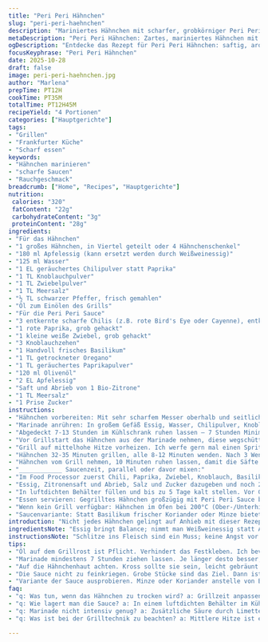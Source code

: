 ```yaml
---
title: "Peri Peri Hähnchen"
slug: "peri-peri-haehnchen"
description: "Mariniertes Hähnchen mit scharfer, grobkörniger Peri Peri Sauce. Die Fleischstücke werden längere Zeit in einer Essig- und Gewürzmischung eingelegt, bis sie weich und aromatisch sind. Anschließend auf Grill mittlerer Hitze gegrillt, bis sie saftig und mit rauchiger Kruste perfekt durchgezogen sind. Die Sauce aus Chili, Paprika, Kräutern und geriebener Zitronenschale gibt dem Gericht eine fruchtig-scharfe Note. Ideal für spontane Grillfeste, aber auch als Ofengericht geeignet. Das Rezept verlangt keine ausgefallenen Zutaten, ersetzt Paprika mit geräuchertem Chilipulver, um mehr Tiefe zu erzielen. Zwischen den Grillphasen auf angesengte Stellen achten, um Bitterkeit zu vermeiden."
metaDescription: "Peri Peri Hähnchen: Zartes, mariniertes Hähnchen mit scharfer Sauce. Perfekt für Grillfeste oder als Ofengericht, mit intensiven Aromen."
ogDescription: "Entdecke das Rezept für Peri Peri Hähnchen: saftig, aromatisch und ideal für Grillabende oder als Ofenvariante, ganz einfach selbst zuzubereiten."
focusKeyphrase: "Peri Peri Hähnchen"
date: 2025-10-28
draft: false
image: peri-peri-haehnchen.jpg
author: "Marlena"
prepTime: PT12H
cookTime: PT35M
totalTime: PT12H45M
recipeYield: "4 Portionen"
categories: ["Hauptgerichte"]
tags:
- "Grillen"
- "Frankfurter Küche"
- "Scharf essen"
keywords:
- "Hähnchen marinieren"
- "scharfe Saucen"
- "Rauchgeschmack"
breadcrumb: ["Home", "Recipes", "Hauptgerichte"]
nutrition: 
 calories: "320"
 fatContent: "22g"
 carbohydrateContent: "3g"
 proteinContent: "28g"
ingredients:
- "Für das Hähnchen"
- "1 großes Hähnchen, in Viertel geteilt oder 4 Hähnchenschenkel"
- "180 ml Apfelessig (kann ersetzt werden durch Weißweinessig)"
- "125 ml Wasser"
- "1 EL geräuchertes Chilipulver statt Paprika"
- "1 TL Knoblauchpulver"
- "1 TL Zwiebelpulver"
- "1 TL Meersalz"
- "½ TL schwarzer Pfeffer, frisch gemahlen"
- "Öl zum Einölen des Grills"
- "Für die Peri Peri Sauce"
- "3 entkernte scharfe Chilis (z.B. rote Bird's Eye oder Cayenne), entkernt"
- "1 rote Paprika, grob gehackt"
- "1 kleine weiße Zwiebel, grob gehackt"
- "3 Knoblauchzehen"
- "1 Handvoll frisches Basilikum"
- "1 TL getrockneter Oregano"
- "1 TL geräuchertes Paprikapulver"
- "120 ml Olivenöl"
- "2 EL Apfelessig"
- "Saft und Abrieb von 1 Bio-Zitrone"
- "1 TL Meersalz"
- "1 Prise Zucker"
instructions:
- "Hähnchen vorbereiten: Mit sehr scharfem Messer oberhalb und seitlich der Fleischstücke mehrere 1,5 cm tiefe Schlitze einschneiden. So zieht die Marinade besser ein; probiert, ob die Schlitze tief genug sind, sonst zieht es nicht richtig."
- "Marinade anrühren: In großem Gefäß Essig, Wasser, Chilipulver, Knoblauch- und Zwiebelpulver, Salz und Pfeffer grob vermischen. Für intensivere Säure probiere ich manchmal zusätzlich 1 EL Limettensaft. Hähnchen hineingeben und sorgfältig wenden; jedes Stück muss gut bedeckt sein."
- "Abgedeckt 7-13 Stunden im Kühlschrank ruhen lassen – 7 Stunden Minimum, länger macht den Geschmack viel kräftiger. Manchmal lasse ich es bis zu 14 Stunden, aber nicht mehr wegen der Textur. Je länger, desto zarter, aber Vorsicht: zu nass wird das Fleisch matschig."
- "Vor Grillstart das Hähnchen aus der Marinade nehmen, diese wegschütten. Öliger Grillrost ist Pflicht, sonst stickt das Fleisch fest – mit neutralem Öl großzügig einpinseln."
- "Grill auf mittelhohe Hitze vorheizen. Ich werfe gern mal einen Spritzer Wasser auf den Rost, um auf die richtige Temperatur zu testen – zischen muss klar, nicht starr."
- "Hähnchen 32-35 Minuten grillen, alle 8-12 Minuten wenden. Nach 3 Wendungen auf Innentemperatur prüfen. Ideal sind 74°C innen, also nicht unbedingt immer stur Zeit messen, sondern mit Thermometer oder Fleischfingertechnik prüfen. Haut muss kross und leicht gebräunt sein. Vermeidet verbrannte Stellen – ruiniert das Aroma schnell."
- "Hähnchen vom Grill nehmen, 10 Minuten ruhen lassen, damit die Säfte sich setzen. Sonst austrocknet es sehr schnell."
- "____________ Saucenzeit, parallel oder davor mixen:"
- "Im Food Processor zuerst Chili, Paprika, Zwiebel, Knoblauch, Basilikum, Oregano, Paprika und Öl grob zu einer stückigen Paste pulsieren – nicht zu lange, ich mag die Stückchen noch deutlich erkennen. Passt auf, dass nicht alles zu fein wird, sonst verliert die Sauce ihren rustikalen Charakter."
- "Essig, Zitronensaft und Abrieb, Salz und Zucker dazugeben und noch 2-3 Mal pulsieren – grob vermischen, es darf durchaus noch Textur haben."
- "In luftdichten Behälter füllen und bis zu 5 Tage kalt stellen. Vor Gebrauch nochmal umrühren, so verschieben sich die Aromen."
- "Essen servieren: Gegrilltes Hähnchen großzügig mit Peri Peri Sauce bestreichen, frische Petersilie darüber, gerne Limettenschnitze dazu für extra Frische. Ein Spritzer Limette hebt alles nochmal an."
- "Wenn kein Grill verfügbar: Hähnchen im Ofen bei 200°C (Ober-/Unterhitze) auf Backrost mit Tropfschale, ca. 40 Minuten, bis Haut knusprig. Für Grillaroma etwas Rauchsalz oder Räucherchips im Backofen verwenden."
- "Saucenvariante: Statt Basilikum frischer Koriander oder Minze bietet überraschende Geschmacksakzente. Mein Tipp: experimentieren mit Kräutern, um immer neue spannende Nuancen zu finden."
introduction: "Nicht jedes Hähnchen gelingt auf Anhieb mit dieser Rezeptur. Jahrzehntelang getestet – ich weiß,: die Säurebalancen im Marinadeprozess sind entscheidend; weniger Sauer macht das Fleisch trocken, zu viel Säure lässt es schmierig werden. Die Peri Peri Sauce kitzelt die Geschmacksknospen wach; nicht cremig, eher rau und stückig – das erfordert Geduld beim Pulsieren und das richtige Timing bei der Zugabe der flüssigen Zutaten. Wichtig: Zeit geben, nicht überstürzen. Oft lausche ich auf die Geräusche des Grills, sehe die Farbe der Haut und fühle den Widerstand des Fleisches, um den besten Zeitpunkt zum Wenden und Herausnehmen einzuschätzen. Kein Rezept ersetzt Erfahrung, geschweige denn ein rustikaler Grillabend."
ingredientsNote: "Essig bringt Balance; nimmt man Weißweinessig statt Apfelessig, wird die Säure ein bisschen schärfer, aber auch frischer. Geräuchertes Chilipulver statt Paprika kultiviert die Rauchnote, spendet Tiefe. Knoblauch- und Zwiebelpulver gut dosieren – zu viel wird streng, zu wenig fad. Für die Grillsaison klappt auch frische Knoblauchzehe, die ich dann in die Sauce gebe. Statt Olivenöl ist Sonnenblumenöl auch möglich, bringt aber weniger Aroma. Chilis immer entkernen, sonst zerstört man den milden Hintergrund und riskiert bei Gästen Tränen. Zitronenzesten vor allem bio – sonst bitter durch Wachsschichten. Zucker fängt die Säure und Schärfe ab, ohne süß zu wirken – unverzichtbar für die Harmonie. Basilikum lässt sich super durch Koriander ersetzen, falls keine italienische Noten gewünscht. Geschnittenes Hähnchen funktioniert besser als ganze, da Marinade schneller einzieht."
instructionsNote: "Schlitze ins Fleisch sind ein Muss; keine Angst vor Blut, hilft beim Aufnehmen von Flüssigkeit. Das Umrühren im Beutel ist eine saubere Sache, spart Zeit und kalkuliert Überdeckungsfehler aus. Marinierzeit weicht gern ab, aber nie unter 6 Stunden. Während des Grillens: nicht ständig drücken – verliert Saft. Wer keinen Grillthermometer hat, testet mit dem Finger: fest aber elastisch, nicht labberig, ist roh. Ein zu heißer Rost verbrennt die Haut zu schnell; mittlere Hitze, Geduld. Das Ruhen danach bleibt oft vergessen – es macht den Unterschied, ob Fleisch trocken oder saftig ist. Bei der Sauce: nicht komplett fein machen, gibt die rohen Texturen, die in der Sauce ein bisschen Biss mitgeben. Vor Verwendung lösche ich den Mixer kurz mit Öl – so bleibt keine Sauce drin kleben. Die hitzige Schärfe wird gedämpft durch Öl und Zitrone, das gibt einen frischen Kick. Timing beim Würzen nach Saugeschmack, nie stur nach Rezept. Variation mit Kräutern – Experimentierphase unbedingt einplanen."
tips:
- "Öl auf dem Grillrost ist Pflicht. Verhindert das Festkleben. Ich bevorzuge neutrales Öl, z.B. Rapsöl. Zu viel Hitze? Hitze sofort reduzieren, um das Fleisch nicht zu verbrennen. Geruchtest mit Wasser auf dem Rost – perfekte Kontrolle."
- "Marinade mindestens 7 Stunden ziehen lassen. Je länger desto besser, aber max. 14 Stunden. 7 Stunden minimum; zu kurzes Marinieren macht das Fleisch trocken. Temperatur im Kühlschrank prüfen, besonders bei warmem Wetter."
- "Auf die Hähnchenhaut achten. Kross sollte sie sein, leicht gebräunt. Nach 3-4 Wenden Temperatur prüfen mit dem Thermometer. Saftiges Fleisch hat immer die ideale Temperatur. Hähnchen ruhen lassen ist wichtig für die Saftigkeit."
- "Die Sauce nicht zu feinkriegen. Grobe Stücke sind das Ziel. Dann ist die Sauce rustikal. Aromen bilden sich ab. Ich dämpfe Schärfe mit einer Prise Zucker, bringt Balance. Gern auch Zitrone für mehr Frische."
- "Variante der Sauce ausprobieren. Minze oder Koriander anstelle von Basilikum. Frische Kräuter verändern den Charakter der Sauce. Experimentieren ist unerlässlich, um neue Aromen zu entdecken."
faq:
- "q: Was tun, wenn das Hähnchen zu trocken wird? a: Grillzeit anpassen. Bei Hitze reduzieren, Temperatur prüfen. Balanciere Marinade. Versuche es mit weniger Zeit."
- "q: Wie lagert man die Sauce? a: In einem luftdichten Behälter im Kühlschrank mehrere Tage haltbar. Vor dem Gebrauch umrühren. Alternativ einfrieren für längere Haltbarkeit."
- "q: Marinade nicht intensiv genug? a: Zusätzliche Säure durch Limettensaft hinzufügen. Über Nacht marinieren bringen neuen Geschmack. Weniger Essig machen die Marinade sanfter."
- "q: Was ist bei der Grilltechnik zu beachten? a: Mittlere Hitze ist entscheidend. Regelmäßig wenden, 8-12 Minuten pro Seite. Und unbedingt auf das Knacken der Haut achten – so weißt du, es wird perfekt."

---
```

